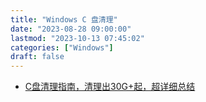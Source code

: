 ```yaml
---
title: "Windows C 盘清理"
date: "2023-08-28 09:00:00"
lastmod: "2023-10-13 07:45:02"
categories: ["Windows"]
draft: false
---
```


-   [C盘清理指南，清理出30G+起，超详细总结](https://zhuanlan.zhihu.com/p/590649001)